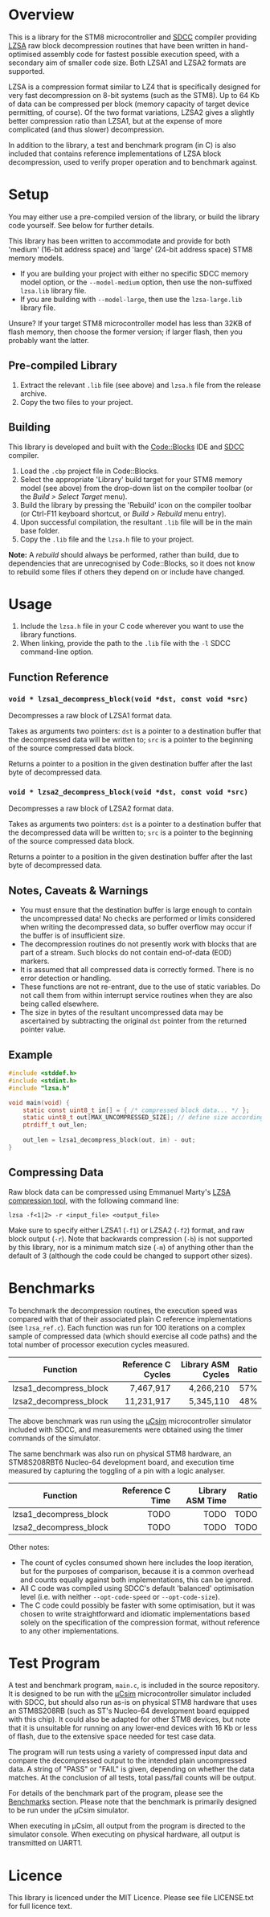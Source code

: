 # Overview

This is a library for the STM8 microcontroller and [SDCC](http://sdcc.sourceforge.net/) compiler providing [LZSA](https://github.com/emmanuel-marty/lzsa) raw block decompression routines that have been written in hand-optimised assembly code for fastest possible execution speed, with a secondary aim of smaller code size. Both LZSA1 and LZSA2 formats are supported.

LZSA is a compression format similar to LZ4 that is specifically designed for very fast decompression on 8-bit systems (such as the STM8). Up to 64 Kb of data can be compressed per block (memory capacity of target device permitting, of course). Of the two format variations, LZSA2 gives a slightly better compression ratio than LZSA1, but at the expense of more complicated (and thus slower) decompression.

In addition to the library, a test and benchmark program (in C) is also included that contains reference implementations of LZSA block decompression, used to verify proper operation and to benchmark against.

# Setup

You may either use a pre-compiled version of the library, or build the library code yourself. See below for further details.

This library has been written to accommodate and provide for both 'medium' (16-bit address space) and 'large' (24-bit address space) STM8 memory models.

* If you are building your project with either no specific SDCC memory model option, or the `--model-medium` option, then use the non-suffixed `lzsa.lib` library file.
* If you are building with `--model-large`, then use the `lzsa-large.lib` library file.

Unsure? If your target STM8 microcontroller model has less than 32KB of flash memory, then choose the former version; if larger flash, then you probably want the latter.

## Pre-compiled Library

1. Extract the relevant `.lib` file (see above) and `lzsa.h` file from the release archive.
2. Copy the two files to your project.

## Building

This library is developed and built with the [Code::Blocks](http://codeblocks.org/) IDE and [SDCC](http://sdcc.sourceforge.net/) compiler.

1. Load the `.cbp` project file in Code::Blocks.
2. Select the appropriate 'Library' build target for your STM8 memory model (see above) from the drop-down list on the compiler toolbar (or the *Build > Select Target* menu).
3. Build the library by pressing the 'Rebuild' icon on the compiler toolbar (or Ctrl-F11 keyboard shortcut, or *Build > Rebuild* menu entry).
4. Upon successful compilation, the resultant `.lib` file will be in the main base folder.
5. Copy the `.lib` file and the `lzsa.h` file to your project.

**Note:** A *rebuild* should always be performed, rather than build, due to dependencies that are unrecognised by Code::Blocks, so it does not know to rebuild some files if others they depend on or include have changed.

# Usage

1. Include the `lzsa.h` file in your C code wherever you want to use the library functions.
2. When linking, provide the path to the `.lib` file with the `-l` SDCC command-line option.

## Function Reference

### `void * lzsa1_decompress_block(void *dst, const void *src)`

Decompresses a raw block of LZSA1 format data.

Takes as arguments two pointers: `dst` is a pointer to a destination buffer that the decompressed data will be written to; `src` is a pointer to the beginning of the source compressed data block.

Returns a pointer to a position in the given destination buffer after the last byte of decompressed data.

### `void * lzsa2_decompress_block(void *dst, const void *src)`

Decompresses a raw block of LZSA2 format data.

Takes as arguments two pointers: `dst` is a pointer to a destination buffer that the decompressed data will be written to; `src` is a pointer to the beginning of the source compressed data block.

Returns a pointer to a position in the given destination buffer after the last byte of decompressed data.

## Notes, Caveats & Warnings

* You must ensure that the destination buffer is large enough to contain the uncompressed data! No checks are performed or limits considered when writing the decompressed data, so buffer overflow may occur if the buffer is of insufficient size.
* The decompression routines do not presently work with blocks that are part of a stream. Such blocks do not contain end-of-data (EOD) markers.
* It is assumed that all compressed data is correctly formed. There is no error detection or handling.
* These functions are not re-entrant, due to the use of static variables. Do not call them from within interrupt service routines when they are also being called elsewhere.
* The size in bytes of the resultant uncompressed data may be ascertained by subtracting the original `dst` pointer from the returned pointer value.

## Example

```c
#include <stddef.h>
#include <stdint.h>
#include "lzsa.h"

void main(void) {
    static const uint8_t in[] = { /* compressed block data... */ };
    static uint8_t out[MAX_UNCOMPRESSED_SIZE]; // define size according to data
    ptrdiff_t out_len;
    
    out_len = lzsa1_decompress_block(out, in) - out;
}
```

## Compressing Data

Raw block data can be compressed using Emmanuel Marty's [LZSA compression tool](https://github.com/emmanuel-marty/lzsa/releases), with the following command line:

`lzsa -f<1|2> -r <input_file> <output_file>`

Make sure to specify either LZSA1 (`-f1`) or LZSA2 (`-f2`) format, and raw block output (`-r`). Note that backwards compression (`-b`) is not supported by this library, nor is a minimum match size (`-m`) of anything other than the default of 3 (although the code could be changed to support other sizes).

# Benchmarks

To benchmark the decompression routines, the execution speed was compared with that of their associated plain C reference implementations (see `lzsa_ref.c`). Each function was run for 100 iterations on a complex sample of compressed data (which should exercise all code paths) and the total number of processor execution cycles measured.

| Function               | Reference C Cycles | Library ASM Cycles | Ratio |
| ---------------------- | -----------------: | -----------------: | ----: |
| lzsa1_decompress_block |          7,467,917 |          4,266,210 |   57% |
| lzsa2_decompress_block |         11,231,917 |          5,345,110 |   48% |

The above benchmark was run using the [μCsim](http://mazsola.iit.uni-miskolc.hu/~drdani/embedded/ucsim/) microcontroller simulator included with SDCC, and measurements were obtained using the timer commands of the simulator.

The same benchmark was also run on physical STM8 hardware, an STM8S208RBT6 Nucleo-64 development board, and execution time measured by capturing the toggling of a pin with a logic analyser.

| Function               | Reference C Time | Library ASM Time | Ratio |
| ---------------------- | ---------------: | ---------------: | ----: |
| lzsa1_decompress_block |             TODO |             TODO |  TODO |
| lzsa2_decompress_block |             TODO |             TODO |  TODO |

Other notes:

* The count of cycles consumed shown here includes the loop iteration, but for the purposes of comparison, because it is a common overhead and counts equally against both implementations, this can be ignored.
* All C code was compiled using SDCC's default 'balanced' optimisation level (i.e. with neither `--opt-code-speed` or `--opt-code-size`).
* The C code could possibly be faster with some optimisation, but it was chosen to write straightforward and idiomatic implementations based solely on the specification of the compression format, without reference to any other implementations.

# Test Program

A test and benchmark program, `main.c`, is included in the source repository. It is designed to be run with the [μCsim](http://mazsola.iit.uni-miskolc.hu/~drdani/embedded/ucsim/) microcontroller simulator included with SDCC, but should also run as-is on physical STM8 hardware that uses an STM8S208RB (such as ST's Nucleo-64 development board equipped with this chip). It could also be adapted for other STM8 devices, but note that it is unsuitable for running on any lower-end devices with 16 Kb or less of flash, due to the extensive space needed for test case data.

The program will run tests using a variety of compressed input data and compare the decompressed output to the intended plain uncompressed data. A string of "PASS" or "FAIL" is given, depending on whether the data matches. At the conclusion of all tests, total pass/fail counts will be output.

For details of the benchmark part of the program, please see the [Benchmarks](#benchmarks) section. Please note that the benchmark is primarily designed to be run under the μCsim simulator.

When executing in μCsim, all output from the program is directed to the simulator console. When executing on physical hardware, all output is transmitted on UART1.

# Licence

This library is licenced under the MIT Licence. Please see file LICENSE.txt for full licence text.